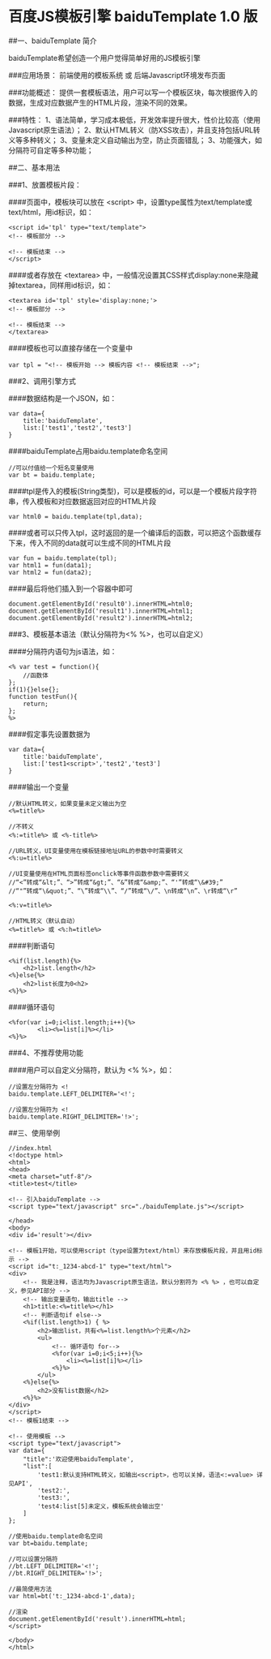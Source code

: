 百度JS模板引擎 baiduTemplate 1.0 版
==========================

##一、baiduTemplate 简介

baiduTemplate希望创造一个用户觉得简单好用的JS模板引擎

###应用场景：
	前端使用的模板系统  或  后端Javascript环境发布页面

###功能概述：
	提供一套模板语法，用户可以写一个模板区块，每次根据传入的数据，生成对应数据产生的HTML片段，渲染不同的效果。

###特性：
	1、语法简单，学习成本极低，开发效率提升很大，性价比较高（使用Javascript原生语法）；
	2、默认HTML转义（防XSS攻击），并且支持包括URL转义等多种转义；
	3、变量未定义自动输出为空，防止页面错乱；
	3、功能强大，如分隔符可自定等多种功能；

##二、基本用法

###1、放置模板片段：

####页面中，模板块可以放在 &lt;script&gt; 中，设置type属性为text/template或text/html，用id标识，如：

	<script id='tpl' type="text/template">
	<!-- 模板部分 -->

	<!-- 模板结束 -->	
	</script>

####或者存放在 &lt;textarea&gt; 中，一般情况设置其CSS样式display:none来隐藏掉textarea，同样用id标识，如：

	<textarea id='tpl' style='display:none;'>
	<!-- 模板部分 -->

	<!-- 模板结束 -->	
	</textarea>

####模板也可以直接存储在一个变量中

	var tpl = "<!-- 模板开始 --> 模板内容 <!-- 模板结束 -->";

###2、调用引擎方式

####数据结构是一个JSON，如：

	var data={
		title:'baiduTemplate',
		list:['test1','test2','test3']
	}

####baiduTemplate占用baidu.template命名空间

	//可以付值给一个短名变量使用
	var bt = baidu.template;

####tpl是传入的模板(String类型)，可以是模板的id，可以是一个模板片段字符串，传入模板和对应数据返回对应的HTML片段

	var html0 = baidu.template(tpl,data);

####或者可以只传入tpl，这时返回的是一个编译后的函数，可以把这个函数缓存下来，传入不同的data就可以生成不同的HTML片段

	var fun = baidu.template(tpl);
	var html1 = fun(data1);
	var html2 = fun(data2);

####最后将他们插入到一个容器中即可

	document.getElementById('result0').innerHTML=html0;
	document.getElementById('result1').innerHTML=html1;
	document.getElementById('result2').innerHTML=html2;

###3、模板基本语法（默认分隔符为<% %>，也可以自定义）

####分隔符内语句为js语法，如：

	<% var test = function(){
		//函数体
	};
	if(1){}else{};
	function testFun(){
		return;
	};
	%>

####假定事先设置数据为

	var data={
		title:'baiduTemplate',
		list:['test1<script>','test2','test3']
	}

####输出一个变量

	//默认HTML转义，如果变量未定义输出为空
	<%=title%>  

	//不转义
	<%:=title%> 或 <%-title%>

	//URL转义，UI变量使用在模板链接地址URL的参数中时需要转义
	<%:u=title%>

	//UI变量使用在HTML页面标签onclick等事件函数参数中需要转义
	//“<”转成“&lt;”、“>”转成“&gt;”、“&”转成“&amp;”、“'”转成“\&#39;”
	//“"”转成“\&quot;”、“\”转成“\\”、“/”转成“\/”、\n转成“\n”、\r转成“\r”
	
	<%:v=title%>

	//HTML转义（默认自动）
	<%=title%> 或 <%:h=title%>

####判断语句

	<%if(list.length){%>
		<h2>list.length</h2>
	<%}else{%>
		<h2>list长度为0<h2>
	<%}%>

####循环语句

	<%for(var i=0;i<list.length;i++){%>
			<li><%=list[i]%></li>
	<%}%>

###4、不推荐使用功能

####用户可以自定义分隔符，默认为 <% %>，如：
	
	//设置左分隔符为 <!
	baidu.template.LEFT_DELIMITER='<!';

	//设置左分隔符为 <!	
	baidu.template.RIGHT_DELIMITER='!>';


##三、使用举例

	//index.html
	<!doctype html>
	<html>
	<head>
	<meta charset="utf-8"/>
	<title>test</title>

	<!-- 引入baiduTemplate -->
	<script type="text/javascript" src="./baiduTemplate.js"></script>

	</head>
	<body>
	<div id='result'></div>

	<!-- 模板1开始，可以使用script（type设置为text/html）来存放模板片段，并且用id标示 -->
	<script id="t:_1234-abcd-1" type="text/html">
	<div>
		<!-- 我是注释，语法均为Javascript原生语法，默认分割符为 <% %> ，也可以自定义，参见API部分 -->
		<!-- 输出变量语句，输出title -->
		<h1>title:<%=title%></h1>
		<!-- 判断语句if else-->
		<%if(list.length>1) { %>
			<h2>输出list，共有<%=list.length%>个元素</h2>
			<ul>
				<!-- 循环语句 for-->
				<%for(var i=0;i<5;i++){%>
					<li><%=list[i]%></li>
				<%}%>
			</ul>
		<%}else{%>
			<h2>没有list数据</h2>	
		<%}%>
	</div>	
	</script>
	<!-- 模板1结束 -->

	<!-- 使用模板 -->
	<script type="text/javascript">
	var data={
		"title":'欢迎使用baiduTemplate',
		"list":[
			'test1:默认支持HTML转义，如输出<script>，也可以关掉，语法<:=value> 详见API',
			'test2:',
			'test3:',
			'test4:list[5]未定义，模板系统会输出空'
		]
	};

	//使用baidu.template命名空间
	var bt=baidu.template;

	//可以设置分隔符
	//bt.LEFT_DELIMITER='<!';
	//bt.RIGHT_DELIMITER='!>';

	//最简使用方法
	var html=bt('t:_1234-abcd-1',data);

	//渲染
	document.getElementById('result').innerHTML=html;
	</script>

	</body>
	</html>